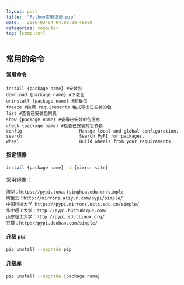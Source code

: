 ```yaml
---
layout: post
title:  "Python常用记录-pip"
date:   2016-03-04 04:00:00 +0800
categories: computer
tag: [computer]
---
```


## 常用的命令

#### 常用命令

    install {package name} #安装包
    download {package name} #下载包   
    uninstall {package name} #卸载包                 
    freeze #按照 requirements 格式导出已安装的包               
    list #查看已安装包列表                    
    show {package name} #查看已安装的包信息                     
    check {package name} #检查已安装的包依赖                
    config                      Manage local and global configuration.
    search                      Search PyPI for packages.
    wheel                       Build wheels from your requirements.

#### 指定镜像

```bash
install {package name} -i {mirror site}  
```

常用镜像：

    清华：https://pypi.tuna.tsinghua.edu.cn/simple
    阿里云：http://mirrors.aliyun.com/pypi/simple/
    中国科技大学 https://pypi.mirrors.ustc.edu.cn/simple/
    华中理工大学：http://pypi.hustunique.com/
    山东理工大学：http://pypi.sdutlinux.org/
    豆瓣：http://pypi.douban.com/simple/


#### 升级 pip

```bash
pip install --upgrade pip
```

#### 升级库

```bash
pip install --upgrade {package name}
```

